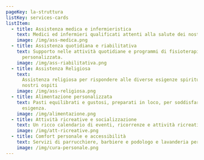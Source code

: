 ```yaml
---
pageKey: la-struttura
listKey: services-cards
listItem:
  - title: Assistenza medica e infermieristica
    text: Medici ed infermieri qualificati attenti alla salute dei nostri ospiti.
    image: /img/ass-medica.png
  - title: Assistenza quotidiana e riabilitativa
    text: Supporto nelle attività quotidiane e programmi di fisioterapia
      personalizzata.
    image: /img/ass-riabilitativa.png
  - title: Assistenza Religiosa
    text:
      Assistenza religiosa per rispondere alle diverse esigenze spirituali dei
      nostri ospiti
    image: /img/ass-religiosa.png
  - title: Alimentazione personalizzata
    text: Pasti equilibrati e gustosi, preparati in loco, per soddisfare ogni
      esigenza.
    image: /img/alimentazione.png
  - title: Attività ricreative e socializzazione
    text: Un ricco calendario di eventi, ricorrenze e attività ricreative
    image: /img/att-ricreative.png
  - title: Comfort personale e accessibilità
    text: Servizi di parrucchiere, barbiere e podologo e lavanderia personalizzata.
    image: /img/cura-personale.png
---
```

